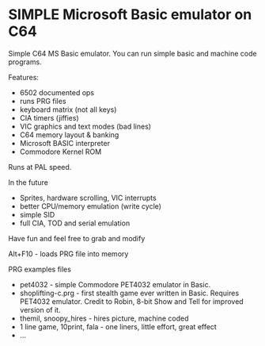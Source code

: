 # SIMPLE Microsoft Basic emulator on C64

Simple C64 MS Basic emulator. You can run simple basic and machine code programs.

Features:
- 6502 documented ops
- runs PRG files
- keyboard matrix (not all keys)
- CIA timers (jiffies)
- VIC graphics and text modes (bad lines)
- C64 memory layout & banking
- Microsoft BASIC interpreter
- Commodore Kernel ROM

Runs at PAL speed.

In the future
- Sprites, hardware scrolling, VIC interrupts
- better CPU/memory emulation (write cycle)
- simple SID
- full CIA, TOD and serial emulation

Have fun and feel free to grab and modify

Alt+F10 - loads PRG file into memory

PRG examples files

- pet4032 - simple Commodore PET4032 emulator in Basic.
- shoplifting-c.prg - first stealth game ever written in Basic. Requires PET4032 emulator. Credit to Robin, 8-bit Show and Tell for improved version of it.
- themil, snoopy_hires - hires picture, machine coded
- 1 line game, 10print, fala - one liners, little effort, great effect
- ...
